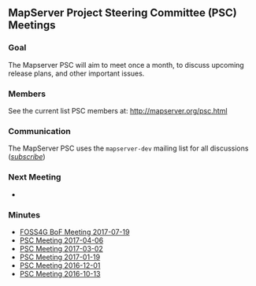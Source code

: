 ## MapServer Project Steering Committee (PSC) Meetings

### Goal

The Mapserver PSC will aim to meet once a month, to discuss upcoming release plans, and other important issues.

### Members

See the current list PSC members at: http://mapserver.org/psc.html

### Communication

The MapServer PSC uses the `mapserver-dev` mailing list for all discussions ([*subscribe*](https://lists.osgeo.org/mailman/listinfo/mapserver-dev))

### Next Meeting

* 

### Minutes

* [FOSS4G BoF Meeting 2017-07-19](PSC-Meeting-2017-07-19)
* [PSC Meeting 2017-04-06](PSC-Meeting-2017-04-06)
* [PSC Meeting 2017-03-02](PSC-Meeting-2017-03-02)
* [PSC Meeting 2017-01-19](PSC-Meeting-2017-01-19)
* [PSC Meeting 2016-12-01](PSC-Meeting-2016-12-01)
* [PSC Meeting 2016-10-13](PSC-Meeting-2016-10-13)


